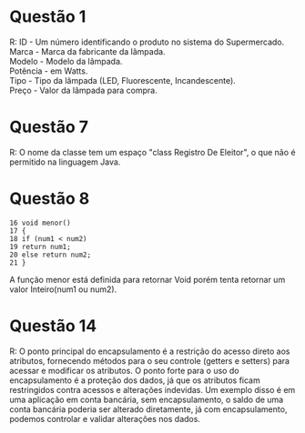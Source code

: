 # Questão 1
R: ID - Um número identificando o produto no sistema do Supermercado.<br>
Marca - Marca da fabricante da lâmpada.<br>
Modelo - Modelo da lâmpada.<br>
Potência - em Watts.<br>
Tipo - Tipo da lâmpada (LED, Fluorescente, Incandescente).<br>
Preço - Valor da lâmpada para compra.<br>

# Questão 7
R: O nome da classe tem um espaço "class Registro De Eleitor", o que não é permitido na linguagem Java.<br>

# Questão 8
```
16 void menor()
17 {
18 if (num1 < num2)
19 return num1;
20 else return num2;
21 }
```
A função menor está definida para retornar Void porém tenta retornar um valor Inteiro(num1 ou num2).

# Questão 14
R: O ponto principal do encapsulamento é a restrição do acesso direto aos atributos, fornecendo métodos para o seu controle (getters e setters) para acessar e modificar os atributos. O ponto forte para o uso do encapsulamento é a proteção dos dados, já que os atributos ficam restringidos contra acessos e alterações indevidas.
Um exemplo disso é em uma aplicação em conta bancária, sem encapsulamento, o saldo de uma conta bancária poderia ser alterado diretamente, já com encapsulamento, podemos controlar e validar alterações nos dados.
